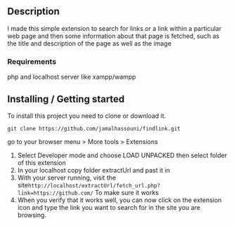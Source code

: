 ## Description

I made this simple extension to search for links or a link within a particular web page and then some information about that page is fetched, such as the title and description of the page as well as the image


### Requirements
php and localhost server like xampp/wampp 
## Installing / Getting started
To install this project you need to clone or download it.
```shell
git clone https://github.com/jamalhassouni/findlink.git
```
go to your browser menu > More tools > Extensions

1. Select Developer mode and choose LOAD UNPACKED then select folder of this extension
2. In your localhost copy  folder extractUrl and past it in
3. With your server running, visit the site`http://localhost/extractUrl/fetch_url.php?link=https://github.com/` To make sure it works
4. When you verify that it works well, you can now click on the extension icon and type the link you want to search for in the site you are browsing.
